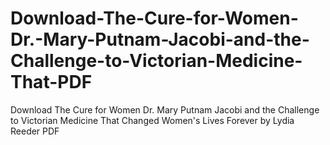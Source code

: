 # Download-The-Cure-for-Women-Dr.-Mary-Putnam-Jacobi-and-the-Challenge-to-Victorian-Medicine-That-PDF
Download The Cure for Women Dr. Mary Putnam Jacobi and the Challenge to Victorian Medicine That Changed Women's Lives Forever by Lydia Reeder PDF

